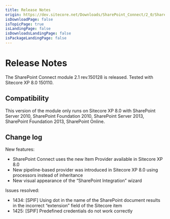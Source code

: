 ```yaml
---
title: Release Notes
origin: https://dev.sitecore.net/Downloads/SharePoint_Connect/2_0/SharePoint_Connect_2_1/Release_Notes
isDownloadPage: false
isTopicPage: true
isLandingPage: false
isDownloadsLandingPage: false
isPackageLandingPage: false
---
```


# Release Notes

The SharePoint Connect module 2.1 rev.150128 is released. Tested with Sitecore XP 8.0 150110.

## Compatibility

This version of the module only runs on Sitecore XP 8.0 with SharePoint Server 2010, SharePoint Foundation 2010, SharePoint Server 2013, SharePoint Foundation 2013, SharePoint Online.

## Change log

New features:

-   SharePoint Connect uses the new Item Provider available in Sitecore XP 8.0
-   New pipeline-based provider was introduced in Sitecore XP 8.0 using processors instead of inheritance
-   New visual appearance of the “SharePoint Integration” wizard

Issues resolved:

-   1434: [SPIF] Using dot in the name of the SharePoint document results in the incorrect “extension” field of the Sitecore item
-   1425: [SPIF] Predefined credentials do not work correctly